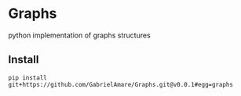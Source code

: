 # Graphs

python implementation of graphs structures

## Install

`pip install git+https://github.com/GabrielAmare/Graphs.git@v0.0.1#egg=graphs`